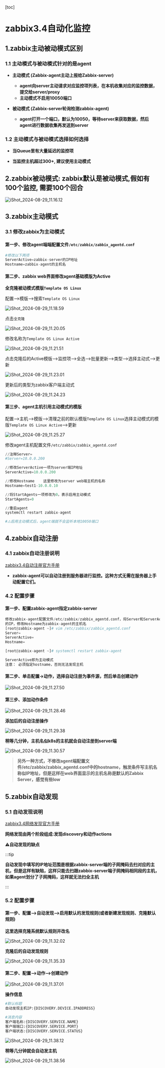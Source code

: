 [toc]



# zabbix3.4自动化监控

## 1.zabbix主动被动模式区别

### 1.1 主动模式与被动模式针对的是agent

- **主动模式 (Zabbix-agent主动上报给Zabbix-server)**
  - **agent向server主动请求对应监控项列表，在本机收集对应的监控数据，提交给server/proxy**
  - **主动模式不启用10050端口**

- **被动模式 (Zabbix-server轮询检测zabbix-agent)**

  - **agent打开一个端口，默认为10050，等待server来获取数据，然后agent进行数据收集再发送到server**

  

### 1.2 主动模式与被动模式选择如何选择

- **当Queue里有大量延迟的监控项**

- **当监控主机超过300+, 建议使用主动模式**



## 2.zabbix被动模式: zabbix默认是被动模式,假如有100个监控, 需要100个回合

![iShot_2024-08-29_11.16.12](https://github.com/pptfz/picgo-images/blob/master/img/iShot_2024-08-29_11.16.12.png)





## 3.zabbix主动模式

### 3.1 修改zabbix为主动模式

#### 第一步、修改agent端端配置文件``/etc/zabbix/zabbix_agentd.conf``

```python
#修改以下两项
ServerActive=zabbix-server的IP地址
Hostname=zabbix-agent的主机名
```

#### 第二步、zabbix web界面修改agent基础模版为Active

**全克隆被动模式模版``Template OS Linux``**

配置-->模版-->搜索``Template OS Linux``

![iShot_2024-08-29_11.18.59](https://github.com/pptfz/picgo-images/blob/master/img/iShot_2024-08-29_11.18.59.png)





点击``全克隆``

![iShot_2024-08-29_11.20.05](https://github.com/pptfz/picgo-images/blob/master/img/iShot_2024-08-29_11.20.05.png)



修改名称为``Template OS Linux Active``

![iShot_2024-08-29_11.21.51](https://github.com/pptfz/picgo-images/blob/master/img/iShot_2024-08-29_11.21.51.png)







点击克隆后的Active模版-->监控项-->全选-->批量更新-->类型-->选择主动式-->更新

![iShot_2024-08-29_11.23.01](https://github.com/pptfz/picgo-images/blob/master/img/iShot_2024-08-29_11.23.01.png)



更新后的类型为zabbix客户端主动式

![iShot_2024-08-29_11.24.23](https://github.com/pptfz/picgo-images/blob/master/img/iShot_2024-08-29_11.24.23.png)





#### 第三步、agent主机引用主动模式的模版

配置-->主机-->模版-->清理之前的默认模版``Template OS Linux``选择主动模式的模版``Template OS Linux Active``-->更新

![iShot_2024-08-29_11.25.27](https://github.com/pptfz/picgo-images/blob/master/img/iShot_2024-08-29_11.25.27.png)









修改agent主机配置文件``/etc/zabbix/zabbix_agentd.conf``

```python
//注释Server=
#Server=10.0.0.200

//修改ServerActive一项为server端IP地址
ServerActive=10.0.0.200

//修改Hostname	这里修改为server web端主机的名称
Hostname=test1-10.0.0.10

//将StartAgents一项修改为0，表示启用主动模式
StartAgents=0

//重启agent
systemctl restart zabbix-agent

#⚠️启用主动模式后，agent端就不会监听本地10050端口
```



## 4.zabbix自动注册

### 4.1 zabbix自动注册说明

[zabbix3.4自动注册官方手册](https://www.zabbix.com/documentation/3.4/zh/manual/discovery/auto_registration)

- **zabbix-agent可以自动注册到服务器进行监控。这种方式无需在服务器上手动配置它们。**



### 4.2 配置步骤

#### **第一步、配置zabbix-agent指定zabbix-server**

```python
修改zabbix-agent配置文件/etc/zabbix/zabbix_agentd.conf，将Server和ServerActive都指定为zabbix-server
的IP，修改Hostname为zabbix-agent的主机名
[root@zabbix-agent ~]# vim /etc/zabbix/zabbix_agentd.conf
Server=
ServerActive=
Hostname=

[root@zabbix-agent ~]# systemctl restart zabbix-agent

ServerActive即为主动模式
注意： 必须指定hostname，否则无法发现主机
```

#### 第二步、单击配置->动作，选择自动注册为事件源，然后单击创建动作

![iShot_2024-08-29_11.27.50](https://github.com/pptfz/picgo-images/blob/master/img/iShot_2024-08-29_11.27.50.png)







#### 第三步、添加动作条件

![iShot_2024-08-29_11.28.46](https://github.com/pptfz/picgo-images/blob/master/img/iShot_2024-08-29_11.28.46.png)







**添加后的自动注册操作**

![iShot_2024-08-29_11.29.38](https://github.com/pptfz/picgo-images/blob/master/img/iShot_2024-08-29_11.29.38.png)



**稍等几分钟，主机名似k8s的主机就会自动注册到server端**

![iShot_2024-08-29_11.30.57](https://github.com/pptfz/picgo-images/blob/master/img/iShot_2024-08-29_11.30.57.png)



> **另外一种方式，不修改agent端配置文件/etc/zabbix/zabbix_agentd.conf中的hostname，触发条件写主机名称似IP地址，但是这样在web界面显示的主机名称是默认的Zabbix Server，感觉有些low**



## 5.zabbix自动发现

### 5.1 自动发现说明

[zabbix3.4网络发现官方手册](https://www.zabbix.com/documentation/3.4/zh/manual/discovery/network_discovery)

**网络发现由两个阶段组成:发现discovery和动作actions**

⚠️**自动发现的缺点**

:::tip

**自动发现中填写的IP地址范围是根据zabbix-server端的子网掩码去扫对应的主机，但是这样有缺陷，这样只能去扫跟zabbix-server端子网掩码相同段的主机，如果agent划分了子网掩码，这样就无法扫全主机**

:::





### 5.2 配置步骤

#### 第一步、配置-->自动发现-->启用默认的发现规则(或者新建发现规则、克隆默认规则)

**这里选择克隆系统默认规则并改名**

![iShot_2024-08-29_11.32.02](https://github.com/pptfz/picgo-images/blob/master/img/iShot_2024-08-29_11.32.02.png)







**克隆后的自动发现规则**

![iShot_2024-08-29_11.35.33](https://github.com/pptfz/picgo-images/blob/master/img/iShot_2024-08-29_11.35.33.png)





#### 第二步、配置-->动作-->创建动作

![iShot_2024-08-29_11.37.01](https://github.com/pptfz/picgo-images/blob/master/img/iShot_2024-08-29_11.37.01.png)



**操作信息**

```python
#默认标题
自动发现主机IP:{DISCOVERY.DEVICE.IPADDRESS}

#消息内容
客户端名称:{DISCOVERY.SERVICE.NAME}
客户端端口:{DISCOVERY.SERVICE.PORT}
客户端状态:{DISCOVERY.SERVICE.STATUS}
```

![iShot_2024-08-29_11.38.12](https://github.com/pptfz/picgo-images/blob/master/img/iShot_2024-08-29_11.38.12.png)







**稍等几分钟就会自动发主机**

![iShot_2024-08-29_11.38.56](https://github.com/pptfz/picgo-images/blob/master/img/iShot_2024-08-29_11.38.56.png)
